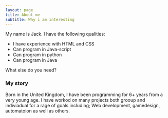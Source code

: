 ```yaml
---
layout: page
title: About me
subtitle: Why i am interesting
---
```


My name is Jack. I have the following qualities:

- I have experience with HTML and CSS
- Can program in Java-script
- Can program in python
- Can program in Java

What else do you need?

### My story
Born in the United Kingdom, I have been programming for 6+ years from a very young age. I have workod on many projects both grooup and indiviadual for a rage of goals including; Web development, gamedesign, automatoion as well as others.
